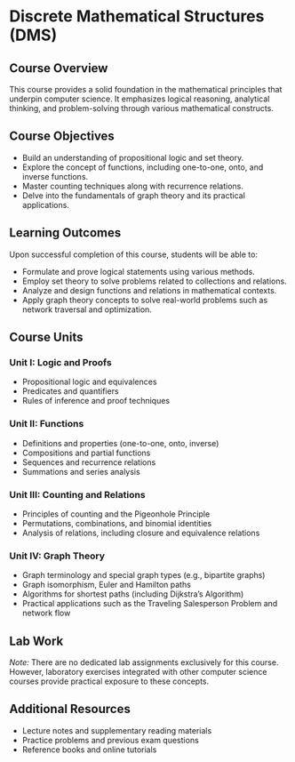 # Discrete Mathematical Structures (DMS)

## Course Overview
This course provides a solid foundation in the mathematical principles that underpin computer science. It emphasizes logical reasoning, analytical thinking, and problem-solving through various mathematical constructs.

## Course Objectives
- Build an understanding of propositional logic and set theory.
- Explore the concept of functions, including one-to-one, onto, and inverse functions.
- Master counting techniques along with recurrence relations.
- Delve into the fundamentals of graph theory and its practical applications.

## Learning Outcomes
Upon successful completion of this course, students will be able to:
- Formulate and prove logical statements using various methods.
- Employ set theory to solve problems related to collections and relations.
- Analyze and design functions and relations in mathematical contexts.
- Apply graph theory concepts to solve real-world problems such as network traversal and optimization.

## Course Units

### Unit I: Logic and Proofs
- Propositional logic and equivalences
- Predicates and quantifiers
- Rules of inference and proof techniques

### Unit II: Functions
- Definitions and properties (one-to-one, onto, inverse)
- Compositions and partial functions
- Sequences and recurrence relations
- Summations and series analysis

### Unit III: Counting and Relations
- Principles of counting and the Pigeonhole Principle
- Permutations, combinations, and binomial identities
- Analysis of relations, including closure and equivalence relations

### Unit IV: Graph Theory
- Graph terminology and special graph types (e.g., bipartite graphs)
- Graph isomorphism, Euler and Hamilton paths
- Algorithms for shortest paths (including Dijkstra’s Algorithm)
- Practical applications such as the Traveling Salesperson Problem and network flow

## Lab Work
*Note:* There are no dedicated lab assignments exclusively for this course. However, laboratory exercises integrated with other computer science courses provide practical exposure to these concepts.

## Additional Resources
- Lecture notes and supplementary reading materials
- Practice problems and previous exam questions
- Reference books and online tutorials